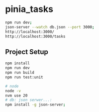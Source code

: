 # pinia_tasks
```bash
npm run dev;
json-server --watch db.json --port 3000;
http://localhost:3000/
http://localhost:3000/tasks
```


## Project Setup

```sh
npm install
npm run dev
npm run build
npm run test:unit

# node
node -v
nvm use 20
# db: json serwer...:
npm install -g json-server;


```
